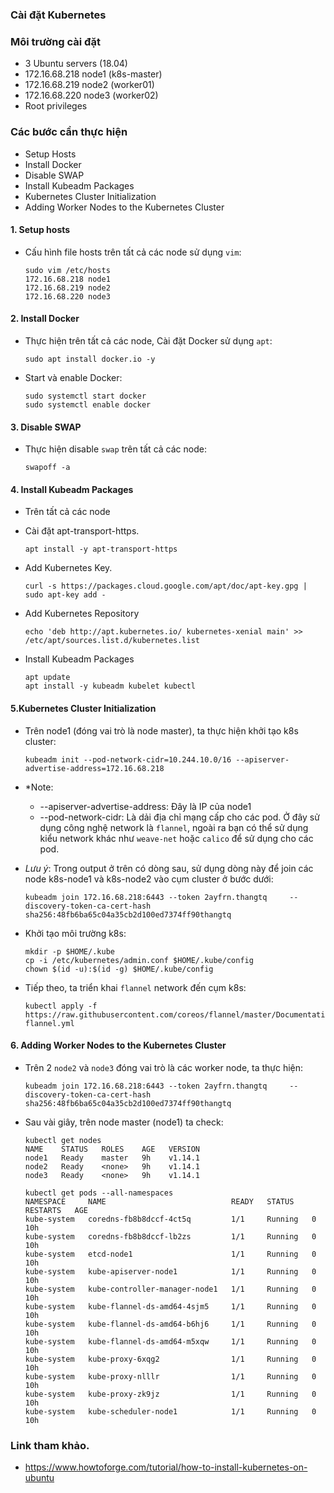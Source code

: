 ### Cài đặt Kubernetes

### Môi trường cài đặt

- 3 Ubuntu servers (18.04)
- 172.16.68.218 node1 (k8s-master)
- 172.16.68.219 node2 (worker01)
- 172.16.68.220 node3 (worker02)
- Root privileges

### Các bước cần thực hiện

- Setup Hosts
- Install Docker
- Disable SWAP
- Install Kubeadm Packages
- Kubernetes Cluster Initialization
- Adding Worker Nodes to the Kubernetes Cluster

#### 1. Setup hosts

- Cấu hình file hosts trên tất cả các node sử dụng `vim`:

  ```
  sudo vim /etc/hosts
  172.16.68.218 node1
  172.16.68.219 node2
  172.16.68.220 node3
  ```
#### 2. Install Docker

- Thực hiện trên tất cả các node, Cài đặt Docker sử dụng `apt`:

  ```
  sudo apt install docker.io -y
  ```
  
- Start và enable Docker:

  ```
  sudo systemctl start docker
  sudo systemctl enable docker
  ```
  
#### 3. Disable SWAP

- Thực hiện disable `swap` trên tất cả các node:
 
  ```
  swapoff -a
  ```

#### 4. Install Kubeadm Packages

- Trên tất cả các node

- Cài đặt apt-transport-https.

  ```
  apt install -y apt-transport-https
  ```

- Add Kubernetes Key.

  ```
  curl -s https://packages.cloud.google.com/apt/doc/apt-key.gpg | sudo apt-key add -
  ```

- Add Kubernetes Repository

  ```
  echo 'deb http://apt.kubernetes.io/ kubernetes-xenial main' >> /etc/apt/sources.list.d/kubernetes.list
  ```
 
- Install Kubeadm Packages

  ```
  apt update
  apt install -y kubeadm kubelet kubectl
  ```
#### 5.Kubernetes Cluster Initialization

- Trên node1 (đóng vai trò là node master), ta thực hiện khởi tạo k8s cluster:
  
  ```
  kubeadm init --pod-network-cidr=10.244.10.0/16 --apiserver-advertise-address=172.16.68.218
  ```
- *Note:
	
	* --apiserver-advertise-address: Đây là IP của node1
	* --pod-network-cidr: Là dải địa chỉ mạng cấp cho các pod. Ở đây sử dụng công nghệ network là `flannel`, ngoài ra bạn có thể sử dụng kiểu network khác như `weave-net` hoặc `calico` để sử dụng cho các pod.

- *Lưu ý*: Trong output ở trên có dòng sau, sử dụng dòng này để join các node k8s-node1 và k8s-node2 vào cụm cluster ở bước dưới:
   
   ```
   kubeadm join 172.16.68.218:6443 --token 2ayfrn.thangtq     --discovery-token-ca-cert-hash sha256:48fb6ba65c04a35cb2d100ed7374ff90thangtq
   ```
- Khởi tạo môi trường k8s:

  ```
  mkdir -p $HOME/.kube
  cp -i /etc/kubernetes/admin.conf $HOME/.kube/config
  chown $(id -u):$(id -g) $HOME/.kube/config
  ```
- Tiếp theo, ta triển khai `flannel` network đến cụm k8s:

  ```
  kubectl apply -f https://raw.githubusercontent.com/coreos/flannel/master/Documentation/kube-flannel.yml
  ```

#### 6. Adding Worker Nodes to the Kubernetes Cluster

- Trên 2 `node2` và `node3` đóng vai trò là các worker node, ta thực hiện:

  ```
  kubeadm join 172.16.68.218:6443 --token 2ayfrn.thangtq     --discovery-token-ca-cert-hash sha256:48fb6ba65c04a35cb2d100ed7374ff90thangtq
  ```

- Sau vài giây, trên node master (node1) ta check:

  ```
  kubectl get nodes
  NAME    STATUS   ROLES    AGE   VERSION
  node1   Ready    master   9h    v1.14.1
  node2   Ready    <none>   9h    v1.14.1
  node3   Ready    <none>   9h    v1.14.1
  
  kubectl get pods --all-namespaces
  NAMESPACE     NAME                            READY   STATUS    RESTARTS   AGE
  kube-system   coredns-fb8b8dccf-4ct5q         1/1     Running   0          10h
  kube-system   coredns-fb8b8dccf-lb2zs         1/1     Running   0          10h
  kube-system   etcd-node1                      1/1     Running   0          10h
  kube-system   kube-apiserver-node1            1/1     Running   0          10h
  kube-system   kube-controller-manager-node1   1/1     Running   0          10h
  kube-system   kube-flannel-ds-amd64-4sjm5     1/1     Running   0          10h
  kube-system   kube-flannel-ds-amd64-b6hj6     1/1     Running   0          10h
  kube-system   kube-flannel-ds-amd64-m5xqw     1/1     Running   0          10h
  kube-system   kube-proxy-6xqg2                1/1     Running   0          10h
  kube-system   kube-proxy-nlllr                1/1     Running   0          10h
  kube-system   kube-proxy-zk9jz                1/1     Running   0          10h
  kube-system   kube-scheduler-node1            1/1     Running   0          10h
  ```
  
### Link tham khảo.

- https://www.howtoforge.com/tutorial/how-to-install-kubernetes-on-ubuntu


